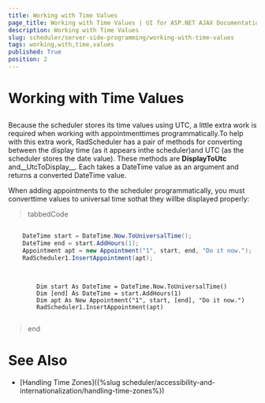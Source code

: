 ```yaml
---
title: Working with Time Values
page_title: Working with Time Values | UI for ASP.NET AJAX Documentation
description: Working with Time Values
slug: scheduler/server-side-programming/working-with-time-values
tags: working,with,time,values
published: True
position: 2
---
```


# Working with Time Values



## 

Because the scheduler stores its time values using UTC, a little extra work is required when working with appointmenttimes programmatically.To help with this extra work, RadScheduler has a pair of methods for converting between the display time (as it appears inthe scheduler)and UTC (as the scheduler stores the date value). These methods are __DisplayToUtc__ and__UtcToDisplay__. Each takes a DateTime value as an argument and returns a converted DateTime value.

When adding appointments to the scheduler programmatically, you must converttime values to universal time sothat they willbe displayed properly:



>tabbedCode

````C#
	
	DateTime start = DateTime.Now.ToUniversalTime();
	DateTime end = start.AddHours(1);
	Appointment apt = new Appointment("1", start, end, "Do it now.");
	RadScheduler1.InsertAppointment(apt);  
				
````



````VB.NET
	
	    Dim start As DateTime = DateTime.Now.ToUniversalTime()
	    Dim [end] As DateTime = start.AddHours(1)
	    Dim apt As New Appointment("1", start, [end], "Do it now.")
	    RadScheduler1.InsertAppointment(apt)  
	
````


>end

# See Also

 * [Handling Time Zones]({%slug scheduler/accessibility-and-internationalization/handling-time-zones%})
